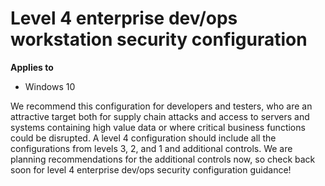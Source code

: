 # Level 4 enterprise dev/ops workstation security configuration
 
**Applies to**  

-   Windows 10

We recommend this configuration for developers and testers, who are an attractive target both for supply chain attacks and access to servers and systems containing high value data or where critical business functions could be disrupted. A level 4 configuration should include all the configurations from levels 3, 2, and 1 and additional controls. We are planning recommendations for the additional controls now, so check back soon for level 4 enterprise dev/ops security configuration guidance!




